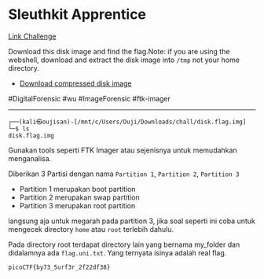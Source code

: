 # Sleuthkit Apprentice
[Link Challenge](https://play.picoctf.org/practice/challenge/300)

Download this disk image and find the flag.Note: if you are using the webshell, download and extract the disk image into `/tmp` not your home directory.

- [Download compressed disk image](https://artifacts.picoctf.net/c/138/disk.flag.img.gz)

#DigitalForensic  #wu #ImageForensic #ftk-imager 
___
```
┌──(kali㉿oujisan)-[/mnt/c/Users/Ouji/Downloads/chall/disk.flag.img]
└─$ ls
disk.flag.img
```

Gunakan tools seperti FTK Imager atau sejenisnya untuk memudahkan menganalisa.

Diberikan 3 Partisi dengan nama `Partition 1`, `Partition 2`, `Partition 3`
- Partition 1 merupakan boot partition
- Partition 2 merupakan swap partition
- Partition 3 merupakan root partition

langsung aja untuk megarah pada partition 3, jika soal seperti ini coba untuk mengecek directory `home` atau `root` terlebih dahulu.

Pada directory root terdapat directory lain yang bernama my_folder dan didalamnya ada `flag.uni.txt`. Yang ternyata isinya adalah real flag.

```
picoCTF{by73_5urf3r_2f22df38}
```
